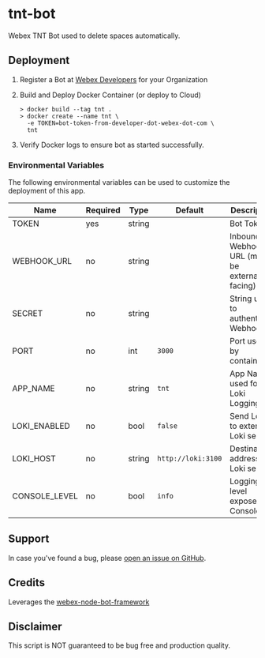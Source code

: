 # tnt-bot

Webex TNT Bot used to delete spaces automatically.

## Deployment
1. Register a Bot at [Webex Developers](https://developer.webex.com/my-apps) for your Organization
2. Build and Deploy Docker Container (or deploy to Cloud)

    ```
    > docker build --tag tnt .
    > docker create --name tnt \
      -e TOKEN=bot-token-from-developer-dot-webex-dot-com \
      tnt

3. Verify Docker logs to ensure bot as started successfully.

### Environmental Variables

The following environmental variables can be used to customize the deployment of this app.

| Name | Required | Type | Default |  Description
| ---- | ---- | ---- | ---- | -------
| TOKEN | yes | string |  | Bot Token
| WEBHOOK_URL | no | string |  | Inbound Webhook URL (must be externally facing)
| SECRET | no | string |  | String used to authenticate Webhook
| PORT | no | int | `3000` | Port used by container
| APP_NAME | no | string | `tnt` | App Name used for Loki Logging
| LOKI_ENABLED | no | bool | `false` | Send Logs to external Loki server
| LOKI_HOST| no | string | `http://loki:3100` | Destination address for Loki server
| CONSOLE_LEVEL | no  | bool | `info` | Logging level exposed to Console

## Support
In case you've found a bug, please [open an issue on GitHub](../../issues).

## Credits
Leverages the [webex-node-bot-framework](https://github.com/WebexSamples/webex-node-bot-framework)

## Disclaimer
This script is NOT guaranteed to be bug free and production quality.